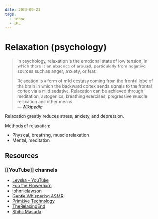 ```yaml
---
date: 2023-09-21
tags:
  - inbox
  - IRL
---
```


# Relaxation (psychology)

> In psychology, relaxation is the emotional state of low tension, in which
> there is an absence of arousal, particularly from negative sources such as
> anger, anxiety, or fear.
>
> Relaxation is a form of mild ecstasy coming from the frontal lobe of the brain
> in which the backward cortex sends signals to the frontal cortex via a mild
> sedative. Relaxation can be achieved through meditation, autogenics, breathing
> exercises, progressive muscle relaxation and other means.\
> — <cite>[Wikipedia](https://en.wikipedia.org/wiki/Relaxation_\(psychology\))</cite>

Relaxation greatly reduces stress, anxiety, and depression.

Methods of relaxation:

- Physical, breathing, muscle relaxation
- Mental, meditation

## Resources

### [[YouTube]] channels

- [Levsha - YouTube](https://www.youtube.com/@user-br3ve9xi1j)
- [Foo the Flowerhorn](https://www.youtube.com/@FootheFlowerhorn/videos)
- [johnnielawson](https://www.youtube.com/@johnnielawson/videos)
- [Gentle Whispering ASMR](https://www.youtube.com/@GentleWhisperingASMR/videos)
- [Primitive Technology](https://www.youtube.com/@primitivetechnology9550/videos)
- [TheRelaxingEnd](https://www.youtube.com/@TheRelaxingEnd/videos)
- [Shiho Masuda](https://www.youtube.com/@ShihoMasuda/videos)

